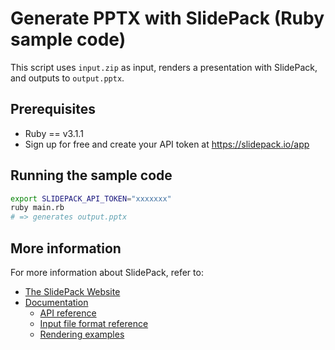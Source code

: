 # Generate PPTX with SlidePack (Ruby sample code)

This script uses `input.zip` as input, renders a presentation with SlidePack, and outputs to `output.pptx`.

## Prerequisites

* Ruby == v3.1.1
* Sign up for free and create your API token at https://slidepack.io/app

## Running the sample code

```bash
export SLIDEPACK_API_TOKEN="xxxxxxx"
ruby main.rb
# => generates output.pptx
```

## More information

For more information about SlidePack, refer to:

* [The SlidePack Website](https://slidepack.io)
* [Documentation](https://docs.slidepack.io/)
    * [API reference](https://docs.slidepack.io/en/api-endpoints)
    * [Input file format reference](https://docs.slidepack.io/en/input-json)
    * [Rendering examples](https://docs.slidepack.io/en/examples)
